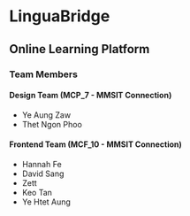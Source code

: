 # LinguaBridge

## Online Learning Platform

### Team Members

#### Design Team (MCP_7 - MMSIT Connection)
- Ye Aung Zaw  
- Thet Ngon Phoo

#### Frontend Team (MCF_10 - MMSIT Connection)
- Hannah Fe  
- David Sang  
- Zett  
- Keo Tan
- Ye Htet Aung  
